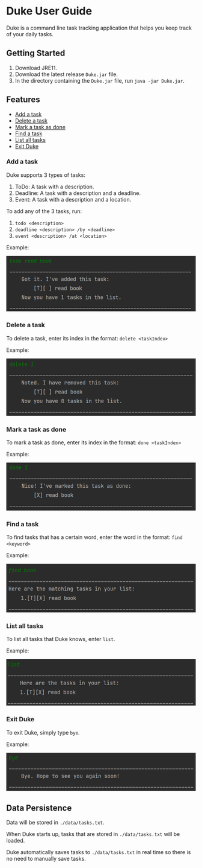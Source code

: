 # Duke User Guide
Duke is a command line task tracking application that helps you keep track of your daily tasks.

## Getting Started
1. Download JRE11.
2. Download the latest release `Duke.jar` file.
3. In the directory containing the `Duke.jar` file, run `java -jar Duke.jar`.

## Features
* [Add a task](#Add-a-task)
* [Delete a task](#Delete-a-task)
* [Mark a task as done](#Mark-a-task-as-done)
* [Find a task](#Find-a-task)
* [List all tasks](#List-all-tasks)
* [Exit Duke](#Exit-Duke)

### Add a task
Duke supports 3 types of tasks:
1. ToDo: A task with a description.
2. Deadline: A task with a description and a deadline.
3. Event: A task with a description and a location.

To add any of the 3 tasks, run:
1. `todo <description>`
2. `deadline <description> /by <deadline>`
3. `event <description> /at <location>`

Example:

![](images/addTask.png)

### Delete a task
To delete a task, enter its index in the format: `delete <taskIndex>`

Example:

![](images/deleteTask.png)

### Mark a task as done
To mark a task as done, enter its index in the format: `done <taskIndex>`

Example:

![](images/doneTask.png)

### Find a task
To find tasks that has a certain word, enter the word in the format: `find <keyword>`

Example:

![](images/findTask.png)

### List all tasks
To list all tasks that Duke knows, enter `list`.

Example:

![](images/list.png)


### Exit Duke
To exit Duke, simply type `bye`.

Example:

![](images/bye.png)


## Data Persistence
Data will be stored in `./data/tasks.txt`.

When Duke starts up, tasks that are stored in `./data/tasks.txt` will be loaded.

Duke automatically saves tasks to `./data/tasks.txt` in real time so there is no need to manually save tasks.